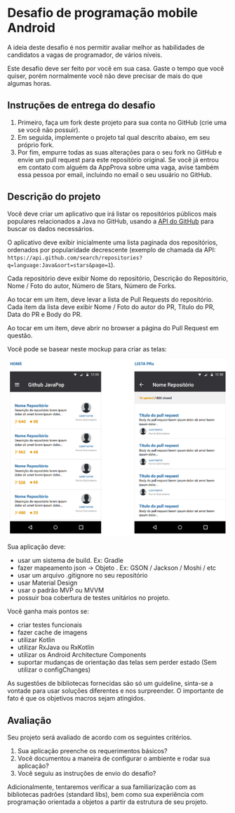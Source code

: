 # Desafio de programação mobile Android

A ideia deste desafio é nos permitir avaliar melhor as habilidades de candidatos a vagas de programador, de vários níveis.

Este desafio deve ser feito por você em sua casa. Gaste o tempo que você quiser, porém normalmente você não deve precisar de mais do que algumas horas.

## Instruções de entrega do desafio

1. Primeiro, faça um fork deste projeto para sua conta no GitHub (crie uma se você não possuir).
1. Em seguida, implemente o projeto tal qual descrito abaixo, em seu próprio fork.
1. Por fim, empurre todas as suas alterações para o seu fork no GitHub e envie um pull request para este repositório original. Se você já entrou em contato com alguém da AppProva sobre uma vaga, avise também essa pessoa por email, incluindo no email o seu usuário no GitHub.

## Descrição do projeto

Você deve criar um aplicativo que irá listar os repositórios públicos mais populares relacionados a Java no GitHub, usando a [API do GitHub](https://developer.github.com/v3/) para buscar os dados necessários.

O aplicativo deve exibir inicialmente uma lista paginada dos repositórios, ordenados por popularidade decrescente (exemplo de chamada da API: `https://api.github.com/search/repositories?q=language:Java&sort=stars&page=1`).

Cada repositório deve exibir Nome do repositório, Descrição do Repositório, Nome / Foto do autor, Número de Stars, Número de Forks.

Ao tocar em um item, deve levar a lista de Pull Requests do repositório. Cada item da lista deve exibir Nome / Foto do autor do PR, Título do PR, Data do PR e Body do PR.

Ao tocar em um item, deve abrir no browser a página do Pull Request em questão.

Você pode se basear neste mockup para criar as telas:

![mockup](https://raw.githubusercontent.com/myfreecomm/desafio-mobile-android/master/mockup-android.png)

Sua aplicação deve:

- usar um sistema de build. Ex: Gradle
- fazer mapeamento json -> Objeto . Ex: GSON / Jackson / Moshi / etc
- usar um arquivo .gitignore no seu repositório
- usar Material Design
- usar o padrão MVP ou MVVM
- possuir boa cobertura de testes unitários no projeto.

Você ganha mais pontos se:

- criar testes funcionais
- fazer cache de imagens
- utilizar Kotlin
- utilizar RxJava ou RxKotlin
- utilizar os Android Architecture Components
- suportar mudanças de orientação das telas sem perder estado (Sem utilizar o configChanges)

As sugestões de bibliotecas fornecidas são só um guideline, sinta-se a vontade para usar soluções diferentes e nos surpreender. O importante de fato é que os objetivos macros sejam atingidos.

## Avaliação

Seu projeto será avaliado de acordo com os seguintes critérios.

1. Sua aplicação preenche os requerimentos básicos?
1. Você documentou a maneira de configurar o ambiente e rodar sua aplicação?
1. Você seguiu as instruções de envio do desafio?

Adicionalmente, tentaremos verificar a sua familiarização com as bibliotecas padrões (standard libs), bem como sua experiência com programação orientada a objetos a partir da estrutura de seu projeto.
